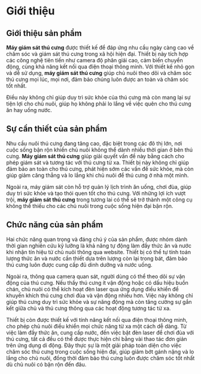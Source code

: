 
# Giới thiệu

## Giới thiệu sản phẩm

**Máy giám sát thú cưng** được thiết kế để đáp ứng nhu cầu ngày càng cao về chăm sóc và giám sát thú cưng trong xã hội hiện đại. Thiết bị này tích hợp các công nghệ tiên tiến như camera độ phân giải cao, cảm biến chuyển động, cùng khả năng kết nối qua điện thoại thông minh. Với thiết kế nhỏ gọn và dễ sử dụng, **máy giám sát thú cưng** giúp chủ nuôi theo dõi và chăm sóc thú cưng mọi lúc, mọi nơi, đảm bảo chúng luôn được an toàn và chăm sóc tốt nhất. 

Điều này không chỉ giúp duy trì sức khỏe của thú cưng mà còn mang lại sự tiện lợi cho chủ nuôi, giúp họ không phải lo lắng về việc quên cho thú cưng ăn hay uống nước.

## Sự cần thiết của sản phẩm

Nhu cầu nuôi thú cưng đang tăng cao, đặc biệt trong các đô thị lớn, nơi cuộc sống bận rộn khiến chủ nuôi không thể dành nhiều thời gian ở bên thú cưng. **Máy giám sát thú cưng** giúp giải quyết vấn đề này bằng cách cho phép giám sát và tương tác với thú cưng từ xa. Thiết bị này không chỉ giúp đảm bảo an toàn cho thú cưng, phát hiện sớm các vấn đề sức khỏe, mà còn giúp giảm căng thẳng và lo lắng khi chủ nuôi để thú cưng ở nhà một mình. 

Ngoài ra, máy giám sát còn hỗ trợ quản lý lịch trình ăn uống, chơi đùa, giúp duy trì sức khỏe và tạo thói quen tốt cho thú cưng. Với những lợi ích vượt trội, **máy giám sát thú cưng** trong tương lai có thể sẽ trở thành một công cụ không thể thiếu cho các chủ nuôi trong cuộc sống hiện đại bận rộn.

## Chức năng của sản phẩm

Hai chức năng quan trọng và đáng chú ý của sản phẩm, được nhóm dành thời gian nghiên cứu kỹ lưỡng là khả năng tự động làm đầy thức ăn và nước khi nhận tín hiệu từ chủ nuôi thông qua website. Thiết bị có thể tự tính toán lượng thức ăn và nước cần thiết dựa trên lượng còn lại trong bát, đảm bảo thú cưng luôn được cung cấp đủ dinh dưỡng và nước uống.

Ngoài ra, thông qua camera quan sát, người dùng có thể theo dõi sự vận động của thú cưng. Nếu thấy thú cưng ít vận động hoặc có dấu hiệu buồn chán, chủ nuôi có thể kích hoạt đèn laser qua ứng dụng điều khiển để khuyến khích thú cưng chơi đùa và vận động nhiều hơn. Việc này không chỉ giúp thú cưng duy trì sức khỏe và sự năng động mà còn tăng cường sự gắn kết giữa chủ và thú cưng thông qua các hoạt động tương tác từ xa.

Thiết bị còn được thiết kế với tính năng kết nối qua điện thoại thông minh, cho phép chủ nuôi điều khiển mọi chức năng từ xa một cách dễ dàng. Từ việc làm đầy thức ăn, cung cấp nước, đến việc bật đèn laser để chơi đùa với thú cưng, tất cả đều có thể được thực hiện chỉ bằng vài thao tác đơn giản trên ứng dụng di động. Đây thực sự là một giải pháp toàn diện cho việc chăm sóc thú cưng trong cuộc sống hiện đại, giúp giảm bớt gánh nặng và lo lắng cho chủ nuôi, đồng thời đảm bảo thú cưng luôn được chăm sóc tốt nhất dù chủ nuôi có bận rộn đến đâu.
